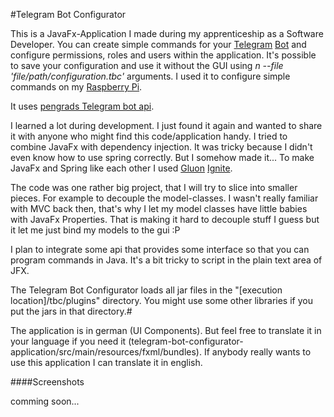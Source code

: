 #Telegram Bot Configurator

This is a JavaFx-Application I made during my apprenticeship as a Software Developer.
You can create simple commands for your [Telegram](https://telegram.org/) [Bot](https://core.telegram.org/bots) 
and configure permissions, roles and users within the application.
It's possible to save your configuration and use it without the GUI using _n --file 'file/path/configuration.tbc'_
arguments.
I used it to configure simple commands on my [Raspberry Pi](https://www.raspberrypi.org/).

It uses [pengrads Telegram bot api](https://github.com/pengrad/java-telegram-bot-api).

I learned a lot during development. I just found it again and wanted to share it with anyone who might find this code/application handy.
I tried to combine JavaFx with dependency injection. It was tricky because I didn't even know how to use spring correctly.
But I somehow made it...
To make JavaFx and Spring like each other I used [Gluon](http://gluonhq.com/) [Ignite](http://gluonhq.com/labs/ignite/).

The code was one rather big project, that I will try to slice into smaller pieces. For example to decouple the model-classes.
I wasn't really familiar with MVC back then, that's why I let my model classes have little babies with JavaFx Properties.
That is making it hard to decouple stuff I guess but it let me just bind my models to the gui :P

I plan to integrate some api that provides some interface so that you can program commands in Java.
It's a bit tricky to script in the plain text area of JFX.

The Telegram Bot Configurator loads all jar files in the "[execution location]/tbc/plugins" directory.
You might use some other libraries if you put the jars in that directory.#

The application is in german (UI Components). But feel free to translate it in your language if you need it (telegram-bot-configurator-application/src/main/resources/fxml/bundles).
If anybody really wants to use this application I can translate it in english.

####Screenshots

comming soon...